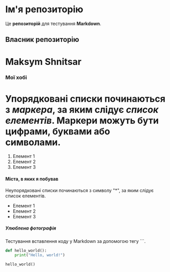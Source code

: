 # Ім'я репозиторію

Це **репозиторій** для тестування __Markdown__.

## Власник репозиторію

Maksym Shnitsar
======

### Мої хобі 

Упорядковані списки починаються з *маркера*, за яким слідує _список елементів_. Маркери можуть бути цифрами, буквами або символами.
======

1. Елемент 1
2. Елемент 2
3. Елемент 3

#### Міста, в яких я побував

Неупорядковані списки починаються з символу "*", за яким слідує список елементів.

* Елемент 1
* Елемент 2
* Елемент 3

##### Улюблена фотографія

Тестування вставлення коду у Markdown за допомогою тегу ```.




```python
def hello_world():
    print("Hello, world!")

hello_world()
